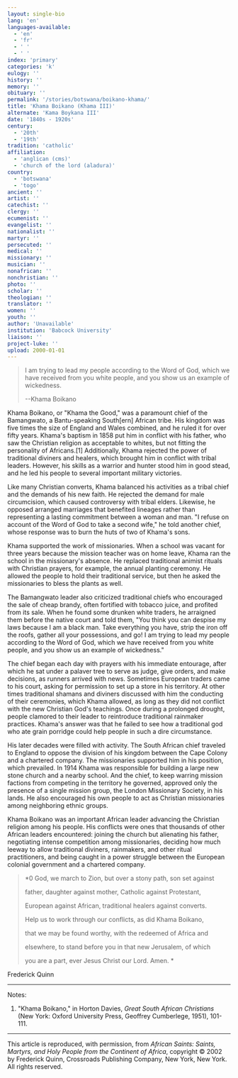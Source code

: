 ```yaml
---
layout: single-bio
lang: 'en'
languages-available:
  - 'en'
  - 'fr'
  - ' '
  - ' '
index: 'primary'
categories: 'k'
eulogy: ''
history: ''
memory: ''
obituary: ''
permalink: '/stories/botswana/boikano-khama/'
title: 'Khama Boikano (Khama III)'
alternate: 'Kama Boykana III'
date: '1840s - 1920s'
century:
  - '20th'
  - '19th'
tradition: 'catholic'
affiliation:
  - 'anglican (cms)'
  - 'church of the lord (aladura)'
country:
  - 'botswana'
  - 'togo'
ancient: ''
artist: ''
catechist: ''
clergy: ''
ecumenist: ''
evangelist: ''
nationalist: ''
martyr: ''
persecuted: ''
medical: ''
missionary: ''
musician: ''
nonafrican: ''
nonchristian: ''
photo: ''
scholar: ''
theologian: ''
translator: ''
women: ''
youth: ''
author: 'Unavailable'
institution: 'Babcock University'
liaison: ''
project-luke: ''
upload: 2000-01-01
---
```



> I am trying to lead my people according to the Word of God, which we have received from you white people, and you show us an example of wickedness.
>
> --Khama Boikano

Khama Boikano, or "Khama the Good," was a paramount chief of the Bamangwato, a Bantu-speaking South[ern] African tribe. His kingdom was five times the size of England and Wales combined, and he ruled it for over fifty years. Khama's baptism in 1858 put him in conflict with his father, who saw the Christian religion as acceptable to whites, but not fitting the personality of Africans.[1] Additionally, Khama rejected the power of traditional diviners and healers, which brought him in conflict with tribal leaders. However, his skills as a warrior and hunter stood him in good stead, and he led his people to several important military victories.

Like many Christian converts, Khama balanced his activities as a tribal chief and the demands of his new faith. He rejected the demand for male circumcision, which caused controversy with tribal elders. Likewise, he opposed arranged marriages that benefited lineages rather than representing a lasting commitment between a woman and man. "I refuse on account of the Word of God to take a second wife," he told another chief, whose response was to burn the huts of two of Khama's sons.

Khama supported the work of missionaries. When a school was vacant for three years because the mission teacher was on home leave, Khama ran the school in the missionary's absence. He replaced traditional animist rituals with Christian prayers, for example, the annual planting ceremony. He allowed the people to hold their traditional service, but then he asked the missionaries to bless the plants as well.

The Bamangwato leader also criticized traditional chiefs who encouraged the sale of cheap brandy, often fortified with tobacco juice, and profited from its sale. When he found some drunken white traders, he arraigned them before the native court and told them, "You think you can despise my laws because I am a black man. Take everything you have, strip the iron off the roofs, gather all your possessions, and go! I am trying to lead my people according to the Word of God, which we have received from you white people, and you show us an example of wickedness."

The chief began each day with prayers with his immediate entourage, after which he sat under a palaver tree to serve as judge, give orders, and make decisions, as runners arrived with news. Sometimes European traders came to his court, asking for permission to set up a store in his territory. At other times traditional shamans and diviners discussed with him the conducting of their ceremonies, which Khama allowed, as long as they did not conflict with the new Christian God's teachings. Once during a prolonged drought, people clamored to their leader to reintroduce traditional rainmaker practices. Khama's answer was that he failed to see how a traditional god who ate grain porridge could help people in such a dire circumstance.

His later decades were filled with activity. The South African chief traveled to England to oppose the division of his kingdom between the Cape Colony and a chartered company. The missionaries supported him in his position, which prevailed. In 1914 Khama was responsible for building a large new stone church and a nearby school. And the chief, to keep warring mission factions from competing in the territory he governed, approved only the presence of a single mission group, the London Missionary Society, in his lands. He also encouraged his own people to act as Christian missionaries among neighboring ethnic groups.

Khama Boikano was an important African leader advancing the Christian religion among his people. His conflicts were ones that thousands of other African leaders encountered: joining the church but alienating his father, negotiating intense competition among missionaries, deciding how much leeway to allow traditional diviners, rainmakers, and other ritual practitioners, and being caught in a power struggle between the European colonial government and a chartered company.

> *0 God, we march to Zion, but over a stony path, son set against
>
> father, daughter against mother, Catholic against Protestant,
>
> European against African, traditional healers against converts.
>
> Help us to work through our conflicts, as did Khama Boikano,
>
> that we may be found worthy, with the redeemed of Africa and
>
> elsewhere, to stand before you in that new Jerusalem, of which
>
> you are a part, ever Jesus Christ our Lord. Amen.
> *

Frederick Quinn

---

Notes:

1. "Khama Boikano," in Horton Davies, *Great South African Christians* (New York: Oxford University Press, Geoffrey Cumberlege, 1951), 101-111.

---

This article is reproduced, with permission, from *African Saints: Saints, Martyrs, and Holy People from the Continent of Africa*, copyright &copy; 2002 by Frederick Quinn, Crossroads Publishing Company, New York, New York.  All rights reserved.
